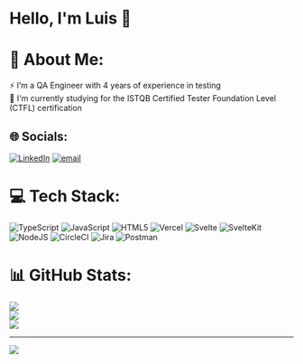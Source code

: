 
# Hello, I'm Luis 👋

# 💫 About Me:
⚡ I’m a QA Engineer with 4 years of experience in testing<br>🌱 I'm currently studying for the ISTQB Certified Tester Foundation Level (CTFL) certification

## 🌐 Socials:
[![LinkedIn](https://img.shields.io/badge/LinkedIn-%230077B5.svg?logo=linkedin&logoColor=white)](https://www.linkedin.com/in/luisfospina/) [![email](https://img.shields.io/badge/Email-D14836?logo=gmail&logoColor=white)](mailto:luisfernandoospinapacheco@gmail.com) 

# 💻 Tech Stack:
![TypeScript](https://img.shields.io/badge/typescript-%23007ACC.svg?style=for-the-badge&logo=typescript&logoColor=white) ![JavaScript](https://img.shields.io/badge/javascript-%23323330.svg?style=for-the-badge&logo=javascript&logoColor=%23F7DF1E) ![HTML5](https://img.shields.io/badge/html5-%23E34F26.svg?style=for-the-badge&logo=html5&logoColor=white) ![Vercel](https://img.shields.io/badge/vercel-%23000000.svg?style=for-the-badge&logo=vercel&logoColor=white) ![Svelte](https://img.shields.io/badge/svelte-%23f1413d.svg?style=for-the-badge&logo=svelte&logoColor=white) ![SvelteKit](https://img.shields.io/badge/sveltekit-%23ff3e00.svg?style=for-the-badge&logo=svelte&logoColor=white) ![NodeJS](https://img.shields.io/badge/node.js-6DA55F?style=for-the-badge&logo=node.js&logoColor=white) ![CircleCI](https://img.shields.io/badge/circleci-%23161616.svg?style=for-the-badge&logo=circleci&logoColor=white) ![Jira](https://img.shields.io/badge/jira-%230A0FFF.svg?style=for-the-badge&logo=jira&logoColor=white) ![Postman](https://img.shields.io/badge/Postman-FF6C37?style=for-the-badge&logo=postman&logoColor=white)
# 📊 GitHub Stats:
![](https://github-readme-stats.vercel.app/api?username=LuisOspina&theme=dark&hide_border=false&include_all_commits=false&count_private=false)<br/>
![](https://nirzak-streak-stats.vercel.app/?user=LuisOspina&theme=dark&hide_border=false)<br/>
![](https://github-readme-stats.vercel.app/api/top-langs/?username=LuisOspina&theme=dark&hide_border=false&include_all_commits=false&count_private=false&layout=compact)

---
[![](https://visitcount.itsvg.in/api?id=LuisOspina&icon=0&color=0)](https://visitcount.itsvg.in)

<!-- Proudly created with GPRM ( https://gprm.itsvg.in ) -->
